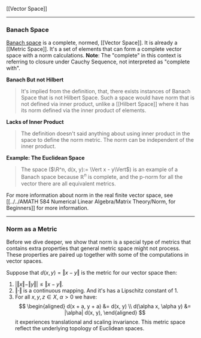 [[Vector Space]]

---
### **Banach Space**

[Banach space](https://mathworld.wolfram.com/BanachSpace.html) is a complete, normed, [[Vector Space]]. It is already a [[Metric Space]]. It's a set of elements that can form a complete  vector space with a norm calculations.  **Note**: The "complete" in this context is referring to closure under Cauchy Sequence, not interpreted as "complete with". 


**Banach But not Hilbert**
> It's implied from the definition, that, there exists instances of Banach Space that is not Hilbert Space. Such a space would have norm that is not defined via inner product, unlike a [[Hilbert Space]] where it has its norm defined via the inner product of elements. 


**Lacks of Inner Product**
> The definition doesn't said anything about  using inner product in the space to define the norm metric. The norm can be independent of the inner product. 

**Example: The Euclidean Space**
> The space ($\R^n, d(x, y):= \Vert x - y\Vert$) is an example of a Banach space because $\mathbb R^n$ is complete, and the p-norm for all the vector there are all equivalent metrics. 

For more information about norm in the real finite vector space, see [[../../AMATH 584 Numerical Linear Algebra/Matrix Theory/Norm, for Beginners]] for more information. 


---
### **Norm as a Metric**

Before we dive deeper, we show that norm is a special type of metrics that contains extra properties that general metric space might not process. These properties are paired up together with some of the computations in vector spaces. 

Suppose that $d(x, y) = \Vert x - y\Vert$ is the metric for our vector space then: 
1. $|\Vert x\Vert - \Vert y\Vert| \le \Vert x - y\Vert$. 
2. $\Vert \cdot\Vert$ is a continuous mapping. And it's has a Lipschitz constant of 1. 
3. For all $x, y, z\in X$, $\alpha > 0$ we have: 
    $$
    \begin{aligned}
        d(x + a, y + a) &= d(x, y)
        \\
        d(\alpha x, \alpha y) &= |\alpha| d(x, y),
    \end{aligned}
    $$
    it experiences translational and scaling invariance. This metric space reflect the underlying topology of Euclidean spaces. 

